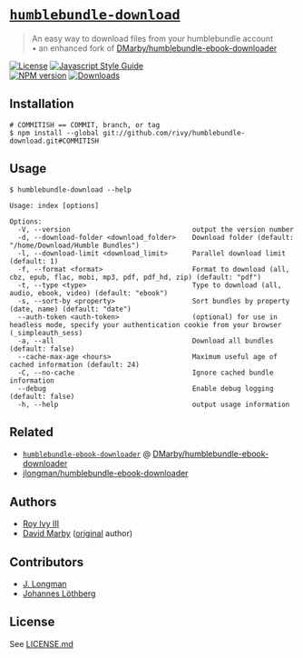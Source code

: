 <!DOCTYPE markdown><!-- markdownlint-disable first-line-h1 no-inline-html -->
<meta charset="utf-8" content="text/markdown" lang="en">
<!-- -## editors ## (emacs/sublime) -*- coding: utf8-nix; tab-width: 2; mode: markdown; indent-tabs-mode: nil; basic-offset: 2; st-word_wrap: 'true' -*- ## (jEdit) :tabSize=2:indentSize=2:mode=markdown: ## (notepad++) vim:tabstop=2:syntax=markdown:expandtab:smarttab:softtabstop=2 ## modeline (see <https://archive.is/djTUD>@@<http://webcitation.org/66W3EhCAP> ) -->
<!-- spell-checker:ignore expandtab markdownlint modeline smarttab softtabstop -->

<!-- spell-checker:words (people) J Longman * jlongman ; Johannes Löthberg ; D Marby * DMarby ; Roy Ivy III * rivy -->
<!-- spell-checker:ignore humblebundle epub flac mobi sess simpleauth COMMITISH -->
<!-- markdownlint-disable commands-show-output -->

# [`humblebundle-download`][git-url]

> An easy way to download files from your humblebundle account
> <br/> &bull; an enhanced fork of [DMarby/humblebundle-ebook-downloader](https://github.com/DMarby/humblebundle-ebook-downloader)

[![License][license-image]][license-url] [![Javascript Style Guide][style-image]][style-url]
<br/> [![NPM version][npm-image]][npm-url] [![Downloads][downloads-image]][downloads-url]

## Installation

```shell
# COMMITISH == COMMIT, branch, or tag
$ npm install --global git://github.com/rivy/humblebundle-download.git#COMMITISH
```

## Usage

```shell
$ humblebundle-download --help

Usage: index [options]

Options:
  -V, --version                              output the version number
  -d, --download-folder <download_folder>    Download folder (default: "/home/Download/Humble Bundles")
  -l, --download-limit <download_limit>      Parallel download limit (default: 1)
  -f, --format <format>                      Format to download (all, cbz, epub, flac, mobi, mp3, pdf, pdf_hd, zip) (default: "pdf")
  -t, --type <type>                          Type to download (all, audio, ebook, video) (default: "ebook")
  -s, --sort-by <property>                   Sort bundles by property (date, name) (default: "date")
  --auth-token <auth-token>                  (optional) for use in headless mode, specify your authentication cookie from your browser (_simpleauth_sess)
  -a, --all                                  Download all bundles (default: false)
  --cache-max-age <hours>                    Maximum useful age of cached information (default: 24)
  -C, --no-cache                             Ignore cached bundle information
  --debug                                    Enable debug logging (default: false)
  -h, --help                                 output usage information
```

## Related

- [`humblebundle-ebook-downloader`](https://www.npmjs.com/package/humblebundle-ebook-downloader) @ [DMarby/humblebundle-ebook-downloader](https://github.com/DMarby/humblebundle-ebook-downloader)
- [jlongman/humblebundle-ebook-downloader](https://github.com/jlongman/humblebundle-ebook-downloader)

## Authors

- [Roy Ivy III](https://github.com/rivy)
- [David Marby](http://dmarby.se) ([original](https://github.com/DMarby/humblebundle-ebook-downloader) author)

## Contributors

- [J. Longman](https://github.com/jlongman)
- [Johannes Löthberg](https://github.com/kyrias)

## License

See [LICENSE.md](LICENSE.md)

<!-- badge references -->

[git-url]: https://github.com/rivy/humblebundle-download
[npm-image]: https://img.shields.io/npm/v/humblebundle-download.svg?style=flat
[npm-url]: https://npmjs.org/package/humblebundle-download
[downloads-image]: https://img.shields.io/npm/dm/humblebundle-download.svg?style=flat
[downloads-url]: https://npmjs.org/package/humblebundle-download
[license-image]: https://img.shields.io/npm/l/xdg-app-paths.svg?style=flat
[license-url]: license
[style-image]: https://img.shields.io/badge/code_style-standard-darkcyan.svg
[style-url]: https://standardjs.com

<!-- [style-image]: https://img.shields.io/badge/code_style-XO-darkcyan.svg
[style-url]: https://github.com/xojs/xo -->
